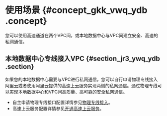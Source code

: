 # 使用场景 {#concept_gkk_vwq_ydb .concept}

您可以使用高速通道在两个VPC间，或本地数据中心与VPC间建立安全、高速的私网通信。

## 本地数据中心专线接入VPC {#section_jr3_ywq_ydb .section}

如果您的本地数据中心需要与VPC进行私网通信，您可以自行申请物理专线接入阿里云或者使用阿里云提供的高速上云服务实现两侧的私网通信。通过物理专线可以实现本地数据中心和VPC间高质量、高可靠的安全私网通信。

-   自主申请物理专线接口配置详情参见[物理专线接入](../../../../intl.zh-CN/快速入门/物理专线接入.md#)。
-   高速上云服务配置详情参见[开通高速上云服务](../../../../intl.zh-CN/高速上云服务（beta）/开通高速上云服务.md#)。

